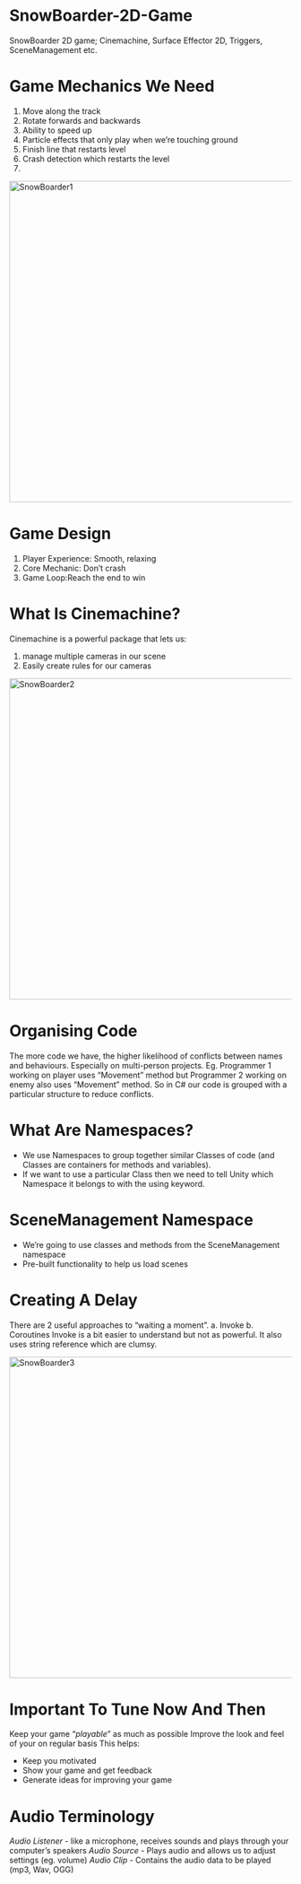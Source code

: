 # SnowBoarder-2D-Game
SnowBoarder 2D game; Cinemachine, Surface Effector 2D, Triggers, SceneManagement etc.


# Game Mechanics We Need
1. Move along the track
2. Rotate forwards and backwards
3. Ability to speed up
4. Particle effects that only play when we’re touching ground 
5. Finish line that restarts level
6. Crash detection which restarts the level
7. 
<img width="573" alt="SnowBoarder1" src="https://user-images.githubusercontent.com/23366804/174950914-ede96cbb-fccf-4244-b47d-7c60fb05bcb2.png">

# Game Design
1. Player Experience: Smooth, relaxing
2. Core Mechanic: Don’t crash
3. Game Loop:Reach the end to win

# What Is Cinemachine?
Cinemachine is a powerful package that lets us:
1. manage multiple cameras in our scene
2. Easily create rules for our cameras

<img width="573" alt="SnowBoarder2" src="https://user-images.githubusercontent.com/23366804/174950918-2c38baa4-f9ca-45d8-b99f-51e1bea41a8d.png">

# Organising Code
The more code we have, the higher likelihood of conflicts between names and behaviours. Especially on multi-person projects.
Eg. Programmer 1 working on player uses “Movement” method but Programmer 2 working on enemy also uses “Movement” method. 
So in C# our code is grouped with a particular structure to reduce conflicts.

# What Are Namespaces?
- We use Namespaces to group together similar Classes of code (and Classes are containers for methods and variables).
- If we want to use a particular Class then we need to tell Unity which Namespace it belongs to with the using keyword.

# SceneManagement Namespace
- We’re going to use classes and methods from the SceneManagement namespace
- Pre-built functionality to help us load scenes

# Creating A Delay
There are 2 useful approaches to “waiting a moment”.
a. Invoke
b. Coroutines
Invoke is a bit easier to understand but not as powerful. 
It also uses string reference which are clumsy.

<img width="573" alt="SnowBoarder3" src="https://user-images.githubusercontent.com/23366804/174950946-440872c2-d253-4e39-8547-449ed8a624f8.png">

# Important To Tune Now And Then
Keep your game “*playable*” as much as possible
Improve the look and feel of your on regular basis
This helps:
- Keep you motivated
- Show your game and get feedback
- Generate ideas for improving your game

# Audio Terminology
*Audio Listener* - like a microphone, receives sounds and plays through your computer’s speakers
*Audio Source* - Plays audio and allows us to adjust settings (eg. volume)
*Audio Clip* - Contains the audio data to be played (mp3, Wav, OGG)
